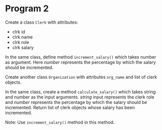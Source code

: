 # Program 2

Create a class `Clerk` with attributes:
* clrk id
* clrk name
* clrk role
* clrk salary

In the same class, define method `increment_salary()` which takes number as argument. Here _number_ represents the percentage by which the salary should be incremented.

Create another class `Organization` with attributes `org_name` and list of clerk objects.

In the same class, create a method `calculate_salary()` which takes string and number as the input arguments. _string_ input represents the clerk role and _number_ represents the percentage by which the salary should be incremented. Return list of clerk objects whose salary has been incremented.

Note: Use `increment_salary()` method in this method.
